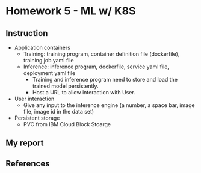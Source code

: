 # Homework 5 - ML w/ K8S

## Instruction
* Application containers
  * Training: training program, container definition file (dockerfile), training job yaml file
  * Inference: inference program, dockerfile, service yaml file, deployment yaml file
    * Training and inference program need to store and load the trained model
    persistently.
    * Host a URL to allow interaction with User.
* User interaction
  * Give any input to the inference engine (a number, a space bar, image file, image id in
the data set)
* Persistent storage
  * PVC from IBM Cloud Block Stoarge


## My report

## References
